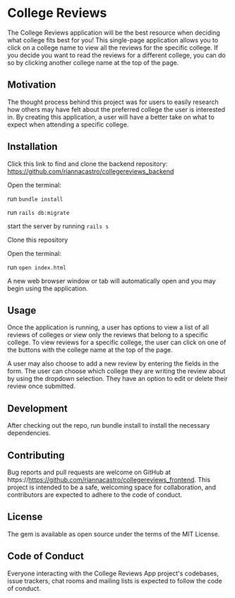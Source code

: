 # College Reviews

The College Reviews application will be the best resource when deciding what college fits best for you! This single-page application allows you to click on a college name to view all the reviews for the specific college. If you decide you want to read the reviews for a different college, you can do so by clicking another college name at the top of the page.

## Motivation

The thought process behind this project was for users to easily research how others may have felt about the preferred college the user is interested in. By creating this application, a user will have a better take on what to expect when attending a specific college.

## Installation

Click this link to find and clone the backend repository: https://github.com/riannacastro/collegereviews_backend

Open the terminal:

run ```bundle install```

run ```rails db:migrate```

start the server by running ```rails s```

Clone this repository

Open the terminal:

run ```open index.html```

A new web browser window or tab will automatically open and you may begin using the application.

## Usage

Once the application is running, a user has options to view a list of all reviews of colleges or view only the reviews that belong to a specific college. To view reviews for a specific college, the user can click on one of the buttons with the college name at the top of the page. 

A user may also choose to add a new review by entering the fields in the form. The user can choose which college they are writing the review about by using the dropdown selection. They have an option to edit or delete their review once submitted.

## Development

After checking out the repo, run bundle install to install the necessary dependencies.

## Contributing

Bug reports and pull requests are welcome on GitHub at https://https://github.com/riannacastro/collegereviews_frontend. This project is intended to be a safe, welcoming space for collaboration, and contributors are expected to adhere to the code of conduct.

## License

The gem is available as open source under the terms of the MIT License.

## Code of Conduct

Everyone interacting with the College Reviews App project's codebases, issue trackers, chat rooms and mailing lists is expected to follow the code of conduct.
